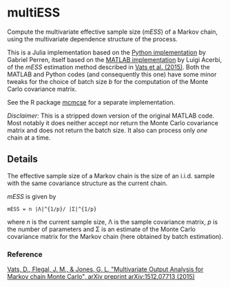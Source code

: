 # multiESS

Compute the multivariate effective sample size (*mESS*) of a Markov chain, using the multivariate dependence structure of the process.

This is a Julia implementation based on the [Python implementation][1] by Gabriel Perren, itself based on the [MATLAB implementation][2] by Luigi Acerbi, of the *mESS* estimation method described in [Vats et al. (2015)][3]. Both the MATLAB and Python codes (and consequently this one) have some minor tweaks for the choice of batch size *b* for the computation of the Monte Carlo covariance matrix.

See the R package [mcmcse][4] for a separate implementation.

*Disclaimer:* This is a stripped down version of the original MATLAB code. Most notably it does neither accept nor return the Monte Carlo covariance matrix and does not return the batch size. It also can process only *one* chain at a time.

## Details

The effective sample size of a Markov chain is the size of an i.i.d. sample with the same covariance structure as the current chain.

*mESS* is given by

    mESS = n |Λ|^{1/p}/ |Σ|^{1/p}

where *n* is the current sample size, Λ is the sample covariance matrix, *p* is the number of parameters and Σ is an estimate of the Monte Carlo covariance matrix for the Markov chain (here obtained by batch estimation).

### Reference

[Vats, D., Flegal, J. M., & Jones, G. L. "Multivariate Output Analysis for Markov chain Monte Carlo", arXiv preprint arXiv:1512.07713 (2015)][3]

[1]: https://github.com/Gabriel-p/multiESS
[2]: https://github.com/lacerbi/multiESS
[3]: http://arxiv.org/abs/1512.07713
[4]: https://cran.r-project.org/web/packages/mcmcse/index.html